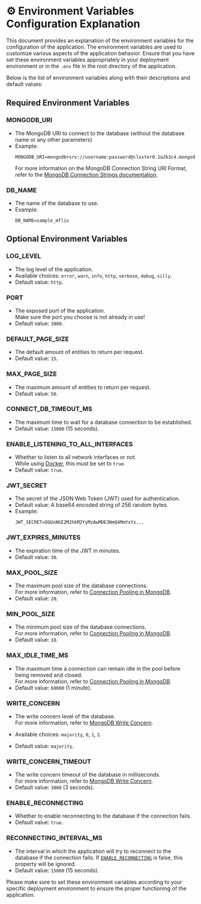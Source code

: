 # ⚙️ Environment Variables Configuration Explanation

This document provides an explanation of the environment variables for the configuration of the application. The environment variables are used to customize various aspects of the application behavior. Ensure that you have set these environment variables appropriately in your deployment environment or in the `.env` file in the root directory of the application.

Below is the list of environment variables along with their descriptions and default values:

## Required Environment Variables

### MONGODB_URI

- The MongoDB URI to connect to the database (without the database name or any other parameters)
- Example:
  ```env
  MONGODB_URI=mongodb+srv://username:password@cluster0.1a2b3c4.mongodb.net/
  ```
  For more information on the MongoDB Connection String URI Format, refer to the [MongoDB Connection Strings documentation](https://docs.mongodb.com/manual/reference/connection-string/).

### DB_NAME

- The name of the database to use.
- Example:
  ```env
  DB_NAME=sample_mflix
  ```

## Optional Environment Variables

### LOG_LEVEL

- The log level of the application.
- Available choices: `error`, `warn`, `info`, `http`, `verbose`, `debug`, `silly`.
- Default value: `http`.

### PORT

- The exposed port of the application.  
  Make sure the port you choose is not already in use!
- Default value: `3000`.

### DEFAULT_PAGE_SIZE

- The default amount of entities to return per request.
- Default value: `15`.

### MAX_PAGE_SIZE

- The maximum amount of entities to return per request.
- Default value: `50`.

### CONNECT_DB_TIMEOUT_MS

- The maximum time to wait for a database connection to be established.
- Default value: `15000` (15 seconds).

### ENABLE_LISTENING_TO_ALL_INTERFACES

- Whether to listen to all network interfaces or not.  
  While using [Docker](dockerStart.md), this must be set to `true`.
- Default value: `true`.

### JWT_SECRET

- The secret of the JSON Web Token (JWT) used for authentication.
- Default value: A base64 encoded string of 256 random bytes.
- Example:
  ```env
  JWT_SECRET=OGUxNGE2M2hkM2YyMzAwMDE3NmQ4MmYxYz...
  ```

### JWT_EXPIRES_MINUTES

- The expiration time of the JWT in minutes.
- Default value: `30`.

### MAX_POOL_SIZE

- The maximum pool size of the database connections.  
  For more information, refer to [Connection Pooling in MongoDB](https://mongodb.com/blog/post/server-side-connections-are-coming-to-the-node-js-driver).
- Default value: `20`.

### MIN_POOL_SIZE

- The minimum pool size of the database connections.  
  For more information, refer to [Connection Pooling in MongoDB](https://mongodb.com/blog/post/server-side-connections-are-coming-to-the-node-js-driver).
- Default value: `10`.

### MAX_IDLE_TIME_MS

- The maximum time a connection can remain idle in the pool before being removed and closed.  
  For more information, refer to [Connection Pooling in MongoDB](https://mongodb.com/blog/post/server-side-connections-are-coming-to-the-node-js-driver).
- Default value: `60000` (1 minute).

### WRITE_CONCERN

- The write concern level of the database.  
  For more information, refer to [MongoDB Write Concern](https://mongodb.com/docs/manual/reference/write-concern/).

- Available choices: `majority`, `0`, `1`, `2`.
- Default value: `majority`.

### WRITE_CONCERN_TIMEOUT

- The write concern timeout of the database in milliseconds.  
  For more information, refer to [MongoDB Write Concern](https://mongodb.com/docs/manual/reference/write-concern/).
- Default value: `3000` (3 seconds).

### ENABLE_RECONNECTING

- Whether to enable reconnecting to the database if the connection fails.
- Default value: `true`.

### RECONNECTING_INTERVAL_MS

- The interval in which the application will try to reconnect to the database if the connection fails.
  If [`ENABLE_RECONNECTING`](#enable_reconnecting) is false, this property will be ignored.
- Default value: `15000` (15 seconds).

Please make sure to set these environment variables according to your specific deployment environment to ensure the proper functioning of the application.
